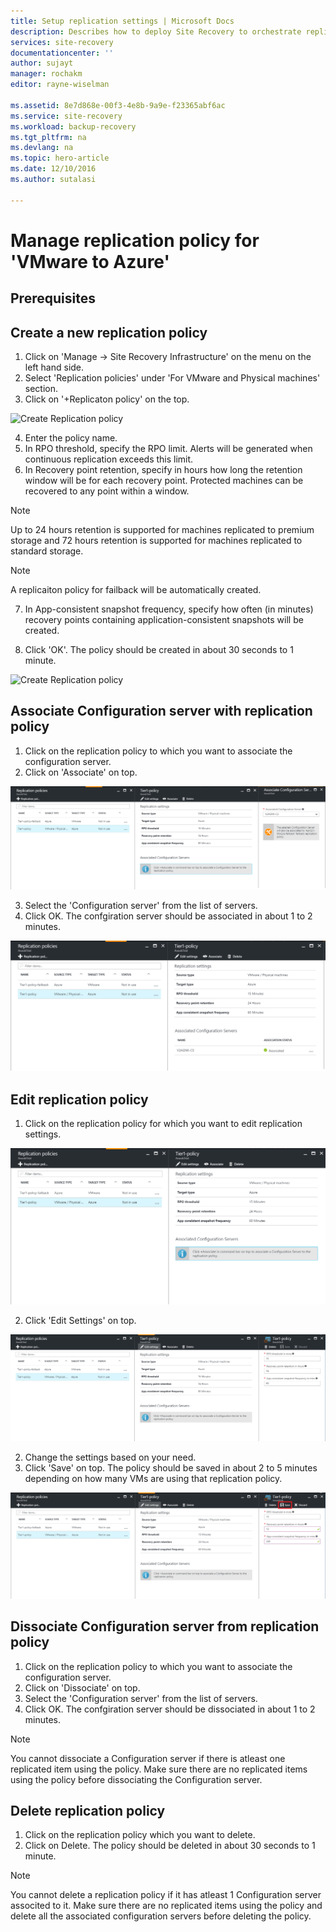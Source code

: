 ```yaml
---
title: Setup replication settings | Microsoft Docs
description: Describes how to deploy Site Recovery to orchestrate replication, failover and recovery of Hyper-V VMs in VMM clouds, to Azure.
services: site-recovery
documentationcenter: ''
author: sujayt
manager: rochakm
editor: rayne-wiselman

ms.assetid: 8e7d868e-00f3-4e8b-9a9e-f23365abf6ac
ms.service: site-recovery
ms.workload: backup-recovery
ms.tgt_pltfrm: na
ms.devlang: na
ms.topic: hero-article
ms.date: 12/10/2016
ms.author: sutalasi

---
```

# Manage replication policy for 'VMware to Azure'

## Prerequisites 

## Create a new replication policy

1. Click on 'Manage -> Site Recovery Infrastructure' on the menu on the left hand side. 
2. Select 'Replication policies' under 'For VMware and Physical machines' section.
3. Click on '+Replicaton policy' on the top.


![Create Replication policy](./media/site-recovery-setup-replicaion-settings-vmware/Create-Policy.png)


4. Enter the policy name.
5. In RPO threshold, specify the RPO limit. Alerts will be generated when continuous replication exceeds this limit.
6. In Recovery point retention, specify in hours how long the retention window will be for each recovery point. Protected machines can be recovered to any point within a window. 

> [!NOTE] 
> Up to 24 hours retention is supported for machines replicated to premium storage and 72 hours retention is supported for machines replicated to standard storage.

> [!NOTE] 
> A replicaiton policy for failback will be automatically created.

7. In App-consistent snapshot frequency, specify how often (in minutes) recovery points containing application-consistent snapshots will be created.

8. Click 'OK'. The policy should be created in about 30 seconds to 1 minute.

![Create Replication policy](./media/site-recovery-setup-replicaion-settings-vmware/Creating-Policy.png)

## Associate Configuration server with replication policy
1. Click on the replication policy to which you want to associate the configuration server.
2. Click on 'Associate' on top.


![Create Replication policy](./media/site-recovery-setup-replicaion-settings-vmware/Associate-CS-1.png)

3. Select the 'Configuration server' from the list of servers.
4. Click OK. The confgiration server should be associated in about 1 to 2 minutes.

![Create Replication policy](./media/site-recovery-setup-replicaion-settings-vmware/Associate-CS-2.png)

## Edit replication policy
1. Click on the replication policy for which you want to edit replication settings.

![Create Replication policy](./media/site-recovery-setup-replicaion-settings-vmware/Select-Policy.png)

2. Click 'Edit Settings' on top.

![Create Replication policy](./media/site-recovery-setup-replicaion-settings-vmware/Edit-Policy.png)

2. Change the settings based on your need.
3. Click 'Save' on top. The policy should be saved in about 2 to 5 minutes depending on how many VMs are using that replication policy.

![Create Replication policy](./media/site-recovery-setup-replicaion-settings-vmware/Save-Policy.png)

## Dissociate Configuration server from replication policy
1. Click on the replication policy to which you want to associate the configuration server.
2. Click on 'Dissociate' on top.
3. Select the 'Configuration server' from the list of servers.
4. Click OK. The confgiration server should be dissociated in about 1 to 2 minutes.

> [!NOTE] 
> You cannot dissociate a Configuration server if there is atleast one replicated item using the policy. Make sure there are no replicated items using the policy before dissociating the Configuration server.

## Delete replication policy 

1. Click on the replication policy which you want to delete.
2. Click on Delete. The policy should be deleted in about 30 seconds to 1 minute.

> [!NOTE] 
> You cannot delete a replication policy if it has atleast 1 Configuration server associted to it. Make sure there are no replicated items using the policy and delete all the associated configuration servers before deleting the policy.
